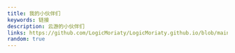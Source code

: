 ```yaml
---
title: 我的小伙伴们
keywords: 链接
description: 云游的小伙伴们
links: https://github.com/LogicMoriaty/LogicMoriaty.github.io/blob/main/links.json
random: true
---
```


<YunLinks :links="formatter.links" :random="frontmatter.random" />

